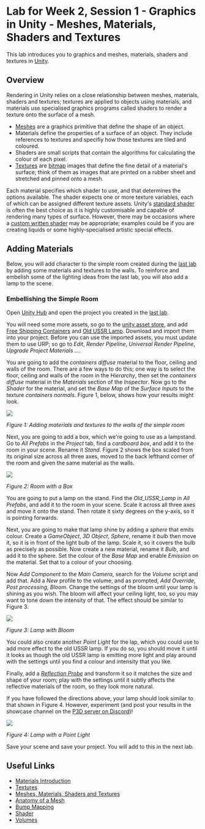# Lab for Week 2, Session 1 - Graphics in Unity - Meshes, Materials, Shaders and Textures  

This lab introduces you to graphics and meshes, materials, shaders and textures in [Unity](https://unity.com/).

## Overview

Rendering in Unity relies on a close relationship between meshes, materials, shaders and textures; textures are applied to objects using materials, and materials use specialised graphics programs called shaders to render a texture onto the surface of a mesh.

+ [Meshes](https://docs.unity3d.com/Manual/AnatomyofaMesh.html) are a graphics primitive that define the shape of an object.
+ Materials define the properties of a surface of an object. They include references to textures and specifiy how those textures are tiled and coloured.
+ Shaders are small scripts that contain the algorithms for calculating the colour of each pixel.
+ [Textures](https://docs.unity3d.com/Manual/Textures.html) are [bitmap](https://en.wikipedia.org/wiki/Bitmap) images that define the fine detail of a material's surface; think of them as images that are printed on a rubber sheet and stretched and pinned onto a mesh.

Each material specifies which shader to use, and that determines the options available. The shader expects one or more texture variables, each of which can be assigned different texture assets. Unity's [standard shader](https://docs.unity3d.com/Manual/shader-StandardShader.html) is often the best choice as it is highly customisable and capable of rendering many types of surface. However, there may be occasions where a [custom written shader](https://docs.unity3d.com/Manual/ShadersOverview.html) may be appropriate; examples could be if you are creating liquids or some highly-specialised artistic special effects.

## Adding Materials

Below, you will add character to the simple room created during the [last lab](./week1Session2.md) by adding some materials and textures to the walls. To reinforce and embelish some of the lighting ideas from the last lab, you will also add a lamp to the scene.

### Embellishing the Simple Room

Open [Unity Hub](https://docs.unity3d.com/Manual/GettingStartedUnityHub.html) and open the project you created in the [last lab](./week1Session2.md).

You will need some more assets, so go to the [unity asset store](https://assetstore.unity.com/), and add [Free Shipping Containers](https://assetstore.unity.com/packages/3d/environments/industrial/free-shipping-containers-18315) and [Old USSR Lamp](https://assetstore.unity.com/packages/3d/props/electronics/old-ussr-lamp-110400). Download and import them into your project. Before you can use the imported assets, you must update them to use URP; so go to _Edit_, _Render Pipeline_, _Universal Render Pipeline_, _Upgrade Project Materials ..._.

You are going to add the _containers diffuse_ material to the floor, ceiling and walls of the room. There are a few ways to do this; one way is to select the floor, ceiling and walls of the room in the _Hierarchy_, then set the _containers diffuse_ material in the _Materials_ section of the _Inspector_. Now go to the _Shader_ for the material, and set the _Base Map_ of the _Surface Inputs_ to the texture _containers normals_. Figure 1, below, shows how your results might look.

![](./images/shippingContainer.png)

_Figure 1: Adding materials and textures to the walls of the simple room_

Next, you are going to add a box, which we're going to use as a lampstand. Go to _All Prefabs_ in the _Project_ tab, find a _cardboard box_, and add it to the room in your scene. Rename it _Stand_. Figure 2 shows the box scaled from its original size across all three axes, moved to the back lefthand corner of the room and given the same material as the walls.

![](./images/shippingContainerBox.png)

_Figure 2: Room with a Box_

You are going to put a lamp on the stand. Find the _Old_USSR_Lamp_ in _All Prefabs_, and add it to the room in your scene. Scale it across all three axes and move it onto the stand. Then rotate it sixty degrees on the y-axis, so it is pointing forwards.

Next, you are going to make that lamp shine by adding a _sphere_ that emits colour. Create a _GameObject_, _3D Object_, _Sphere_, rename it _bulb_ then move it, so it is in front of the light bulb of the lamp. Scale it, so it covers the bulb as precisely as possible. Now create a new material, rename it _Bulb_, and add it to the sphere. Set the colour of the _Base Map_ and enable _Emission_ on the material. Set that to a colour of your choosing.

Now _Add Component_ to the _Main Camera_, search for the _Volume_ script and add that. Add a _New_ profile to the volume, and as prompted, _Add Override_, _Post processing_, _Bloom_. Change the settings of the bloom until your lamp is shining as you wish. The bloom will affect your ceiling light, too, so you may want to tone down the intensity of that. The effect should be similar to Figure 3.

![](./images/lampWithBloom.png)

_Figure 3: Lamp with Bloom_

You could also create another _Point Light_ for the lap, which you could use to add more effect to the old USSR lamp. If you do so, you should move it until it looks as though the old USSR lamp is emitting more light and play around with the settings until you find a colour and intensity that you like.

Finally, add a [_Reflection Probe_](https://docs.unity3d.com/Manual/class-ReflectionProbe.html) and transform it so it matches the size and shape of your room; play with the settings until it subtly affects the reflective materials of the room, so they look more natural.

If you have followed the directions above, your lamp should look similar to that shown in Figure 4. However, experiment (and post your results in the showcase channel on the [P3D server on Discord](https://discord.gg/PutHQRGkPA))!

![](./images/lampWithLight.png)

_Figure 4: Lamp with a Point Light_

Save your scene and save your project. You will add to this in the next lab.

## Useful Links

+ [Materials Introduction](https://docs.unity3d.com/Manual/materials-introduction.html)
+ [Textures](https://docs.unity3d.com/Manual/Textures.html)
+ [Meshes, Materials, Shaders and Textures](https://docs.unity3d.com/Manual/Shaders.html)
+ [Anatomy of a Mesh](https://docs.unity3d.com/Manual/AnatomyofaMesh.html)
+ [Bump Mapping](https://docs.unity3d.com/Manual/StandardShaderMaterialParameterNormalMap.html)
+ [Shader](https://en.wikipedia.org/wiki/Shader)
+ [Volumes](https://docs.unity3d.com/Packages/com.unity.render-pipelines.high-definition@10.6/manual/Volumes.html)
